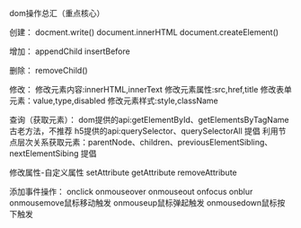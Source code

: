 dom操作总汇（重点核心）

创建：
docment.write()
document.innerHTML
document.createElement()

增加：
appendChild
insertBefore

删除：
removeChild()

修改：
修改元素内容:innerHTML,innerText
修改元素属性:src,href,title
修改表单元素：value,type,disabled
修改元素样式:style,className

查询（获取元素）：
dom提供的api:getElementById、getElementsByTagName 古老方法，不推荐
h5提供的api:querySelector、querySelectorAll 提倡
利用节点层次关系获取元素：parentNode、children、previousElementSibling、nextElementSibing 提倡

修改属性-自定义属性
setAttribute
getAttribute
removeAttribute

添加事件操作：
onclick
onmouseover
onmouseout
onfocus
onblur
onmousemove鼠标移动触发
onmouseup鼠标弹起触发
onmousedown鼠标按下触发